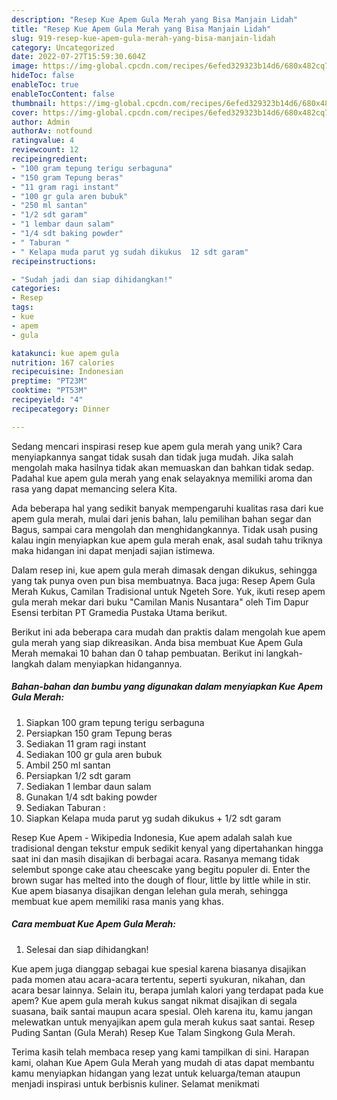 ```yaml
---
description: "Resep Kue Apem Gula Merah yang Bisa Manjain Lidah"
title: "Resep Kue Apem Gula Merah yang Bisa Manjain Lidah"
slug: 919-resep-kue-apem-gula-merah-yang-bisa-manjain-lidah
category: Uncategorized
date: 2022-07-27T15:59:30.604Z
image: https://img-global.cpcdn.com/recipes/6efed329323b14d6/680x482cq70/kue-apem-gula-merah-foto-resep-utama.jpg
hideToc: false
enableToc: true
enableTocContent: false
thumbnail: https://img-global.cpcdn.com/recipes/6efed329323b14d6/680x482cq70/kue-apem-gula-merah-foto-resep-utama.jpg
cover: https://img-global.cpcdn.com/recipes/6efed329323b14d6/680x482cq70/kue-apem-gula-merah-foto-resep-utama.jpg
author: Admin
authorAv: notfound
ratingvalue: 4
reviewcount: 12
recipeingredient:
- "100 gram tepung terigu serbaguna"
- "150 gram Tepung beras"
- "11 gram ragi instant"
- "100 gr gula aren bubuk"
- "250 ml santan"
- "1/2 sdt garam"
- "1 lembar daun salam"
- "1/4 sdt baking powder"
- " Taburan "
- " Kelapa muda parut yg sudah dikukus  12 sdt garam"
recipeinstructions:

- "Sudah jadi dan siap dihidangkan!"
categories:
- Resep
tags:
- kue
- apem
- gula

katakunci: kue apem gula 
nutrition: 167 calories
recipecuisine: Indonesian
preptime: "PT23M"
cooktime: "PT53M"
recipeyield: "4"
recipecategory: Dinner

---
```





Sedang mencari inspirasi resep kue apem gula merah yang unik? Cara menyiapkannya sangat tidak susah dan tidak juga mudah. Jika salah mengolah maka hasilnya tidak akan memuaskan dan bahkan tidak sedap. Padahal kue apem gula merah yang enak selayaknya memiliki aroma dan rasa yang dapat memancing selera Kita.





Ada beberapa hal yang sedikit banyak mempengaruhi kualitas rasa dari kue apem gula merah, mulai dari jenis bahan, lalu pemilihan bahan segar dan Bagus, sampai cara mengolah dan menghidangkannya. Tidak usah pusing kalau ingin menyiapkan kue apem gula merah enak,      asal sudah tahu triknya maka hidangan ini dapat menjadi sajian istimewa.














Dalam resep ini, kue apem gula merah dimasak dengan dikukus, sehingga yang tak punya oven pun bisa membuatnya. Baca juga: Resep Apem Gula Merah Kukus, Camilan Tradisional untuk Ngeteh Sore. Yuk, ikuti resep apem gula merah mekar dari buku &#34;Camilan Manis Nusantara&#34; oleh Tim Dapur Esensi terbitan PT Gramedia Pustaka Utama berikut.






Berikut ini ada beberapa cara mudah dan praktis dalam mengolah kue apem gula merah yang siap dikreasikan. Anda bisa membuat Kue Apem Gula Merah memakai 10 bahan dan 0 tahap pembuatan. Berikut ini langkah-langkah dalam menyiapkan hidangannya.

<!--inarticleads1-->

##### Bahan-bahan dan bumbu yang digunakan dalam menyiapkan Kue Apem Gula Merah:

1. Siapkan 100 gram tepung terigu serbaguna
1. Persiapkan 150 gram Tepung beras
1. Sediakan 11 gram ragi instant
1. Sediakan 100 gr gula aren bubuk
1. Ambil 250 ml santan
1. Persiapkan 1/2 sdt garam
1. Sediakan 1 lembar daun salam
1. Gunakan 1/4 sdt baking powder
1. Sediakan  Taburan :
1. Siapkan  Kelapa muda parut yg sudah dikukus + 1/2 sdt garam


Resep Kue Apem - Wikipedia Indonesia, Kue apem adalah salah kue tradisional dengan tekstur empuk sedikit kenyal yang dipertahankan hingga saat ini dan masih disajikan di berbagai acara. Rasanya memang tidak selembut sponge cake atau cheescake yang begitu populer di. Enter the brown sugar has melted into the dough of flour, little by little while in stir. Kue apem biasanya disajikan dengan lelehan gula merah, sehingga membuat kue apem memiliki rasa manis yang khas. 

<!--inarticleads2-->

##### Cara membuat Kue Apem Gula Merah:


1. Selesai dan siap dihidangkan!

Kue apem juga dianggap sebagai kue spesial karena biasanya disajikan pada momen atau acara-acara tertentu, seperti syukuran, nikahan, dan acara besar lainnya. Selain itu, berapa jumlah kalori yang terdapat pada kue apem? Kue apem gula merah kukus sangat nikmat disajikan di segala suasana, baik santai maupun acara spesial. Oleh karena itu, kamu jangan melewatkan untuk menyajikan apem gula merah kukus saat santai. Resep Puding Santan (Gula Merah) Resep Kue Talam Singkong Gula Merah. 

Terima kasih telah membaca resep yang kami tampilkan di sini. Harapan kami, olahan Kue Apem Gula Merah yang mudah di atas dapat membantu kamu menyiapkan hidangan yang lezat untuk keluarga/teman ataupun menjadi inspirasi untuk berbisnis kuliner. Selamat menikmati
